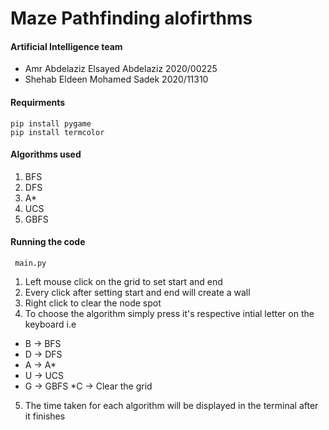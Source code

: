 # Maze Pathfinding alofirthms

#### Artificial Intelligence team 

* Amr Abdelaziz Elsayed Abdelaziz 2020/00225
* Shehab Eldeen Mohamed Sadek 2020/11310

#### Requirments

```
pip install pygame
pip install termcolor
```

#### Algorithms used

1. BFS
2. DFS
3. A*
4. UCS
5. GBFS

#### Running the code

``` main.py```

1. Left mouse click on the grid to set start and end
2. Every click after setting start and end will create a wall
3. Right click to clear the node spot
4. To choose the algorithm simply press it's respective intial letter on the keyboard
i.e
* B -> BFS
* D -> DFS
* A -> A*
* U -> UCS
* G -> GBFS
*C -> Clear the grid
5. The time taken for each algorithm will be displayed in the terminal after it finishes